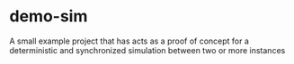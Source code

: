 # demo-sim
A small example project that has acts as a proof of concept for a deterministic and synchronized simulation between two or more instances
